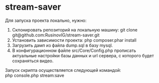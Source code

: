 # stream-saver
<p>Для запуска проекта локально, нужно:<br>
<ol>
<li>Склонировать репозиторий на локальную машину: git clone git@github.com:RusinovIG/stream-saver.git
<li>Установить зависимости проекта: php composer.phar install
<li>Загрузить дамп из файла dump.sql в базу mysql. 
<li>В конфигурационном файле src/Core/Config.php прописать актуальные настройки базы данных и url сервера, с которого будет сохраняться видео.
</ol>
<p>
Запуск скрипта осуществляется следующей командой:<br>
php console.php stream:save
